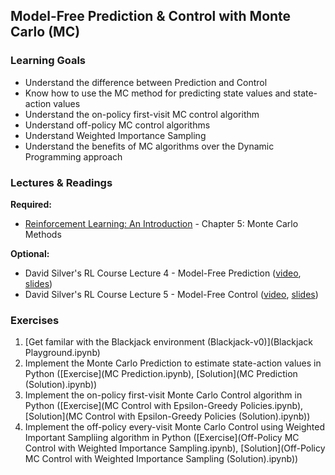 ## Model-Free Prediction & Control with Monte Carlo (MC)


### Learning Goals

- Understand the difference between Prediction and Control
- Know how to use the MC method for predicting state values and state-action values
- Understand the on-policy first-visit MC control algorithm
- Understand off-policy MC control algorithms
- Understand Weighted Importance Sampling
- Understand the benefits of MC algorithms over the Dynamic Programming approach


### Lectures & Readings

**Required:**

- [Reinforcement Learning: An Introduction](https://www.dropbox.com/s/b3psxv2r0ccmf80/book2015oct.pdf) - Chapter 5: Monte Carlo Methods


**Optional:**

- David Silver's RL Course Lecture 4 - Model-Free Prediction ([video](https://www.youtube.com/watch?v=PnHCvfgC_ZA), [slides](http://www0.cs.ucl.ac.uk/staff/d.silver/web/Teaching_files/MC-TD.pdf))
- David Silver's RL Course Lecture 5 - Model-Free Control ([video](https://www.youtube.com/watch?v=0g4j2k_Ggc4), [slides](http://www0.cs.ucl.ac.uk/staff/d.silver/web/Teaching_files/control.pdf))


### Exercises

1. [Get familar with the Blackjack environment (Blackjack-v0)](Blackjack Playground.ipynb)
2. Implement the Monte Carlo Prediction to estimate state-action values in Python ([Exercise](MC Prediction.ipynb), [Solution](MC Prediction (Solution).ipynb))
3. Implement the on-policy first-visit Monte Carlo Control algorithm in Python ([Exercise](MC Control with Epsilon-Greedy Policies.ipynb), [Solution](MC Control with Epsilon-Greedy Policies (Solution).ipynb))
4. Implement the off-policy every-visit Monte Carlo Control using Weighted Important Sampliing algorithm in Python ([Exercise](Off-Policy MC Control with Weighted Importance Sampling.ipynb), [Solution](Off-Policy MC Control with Weighted Importance Sampling (Solution).ipynb))